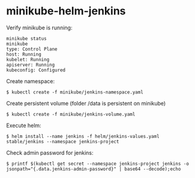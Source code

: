 # minikube-helm-jenkins

Verify minikube is running:
```
minikube status
minikube
type: Control Plane
host: Running
kubelet: Running
apiserver: Running
kubeconfig: Configured
```


Create namespace:
```
$ kubectl create -f minikube/jenkins-namespace.yaml
```

Create persistent volume (folder /data is persistent on minikube)
```
$ kubectl create -f minikube/jenkins-volume.yaml
```


Execute helm:
```
$ helm install --name jenkins -f helm/jenkins-values.yaml stable/jenkins --namespace jenkins-project
```


Check admin password for jenkins:
```
$ printf $(kubectl get secret --namespace jenkins-project jenkins -o jsonpath="{.data.jenkins-admin-password}" | base64 --decode);echo
```


